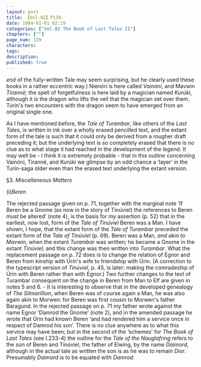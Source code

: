 ```yaml
---
layout: post
title: 【Vol.02】P139.
date: 1984-01-01 02:19
categories: ["Vol.02 The Book of Lost Tales II"]
chapters: [""]
page_num: 139
characters: 
tags: 
description: 
published: true
---
```


<p style="text-indent: 0;">
<I>end</I> of the fully-written Tale may seem surprising, but he clearly used these books in a rather eccentric way.) Nienóri is here called <I>Vainóni</I>, and Mavwin <I>Tirannë;</I> the spell of forgetfulness is here laid by a magician named <I>Kurúki</I>, although it is the dragon who lifts the veil that the magician set over them. Túrin's two encounters with the dragon seem to have emerged from an original single one.
</p>

As I have mentioned before, the <I>Tale of Turambar</I>, like others of the <I>Last Tales</I>, is written in ink over a wholly erased pencilled text, and the extant form of the tale is such that it could only be derived from a rougher draft preceding it; but the underlying text is so completely erased that there is no clue as to what stage it had reached in the development of the legend. It may well be - I think it is extremely probable - that in this outline concerning Vainóni, Tirannë, and Kurúki we glimpse by an odd chance a ‘layer’ in the Turin-saga older even than the erased text underlying the extant version.

§3. <I>Miscellaneous Matters</I>

(i)<I>Beren</I>

The rejected passage given on p. 71, together with the marginal note ‘If Beren be a Gnome (as now in the story of Tinúviel) the references to Beren must be altered’ (note 4), is the basis for my assertion (p. 52) that in the earliest, now lost, form of the <I>Tale of Tinúviel</I> Beren was a Man. I have shown, I hope, that the extant form of the <I>Tale of Turambar</I> preceded the extant form of the <I>Tale of Tinúviel</I> (p. 69). Beren was a Man, <I>and akin to Mavwin</I>, when the extant <I>Turambar</I> was written; he became a Gnome in the extant <I>Tinúviel;</I> and this change was then written into <I>Turambar</I>. What the replacement passage on p. 72 does is to change the relation of Egnor and Beren from kinship with Úrin's wife to friendship with Úrin. (A correction to the typescript version of <I>Tinúviel</I>, p. 45, is later: making the comradeship of Úrin with Beren rather than with Egnor.) Two further changes to the text of Turambar consequent on the change in Beren from Man to Elf are given in notes 5 and 6. - It is interesting to observe that in the developed genealogy of <I>The Silmarillion</I>, when Beren was of course again a Man, he was also again akin to Morwen: for Beren was first cousin to Morwen's father Baragund. In the rejected passage on p. 71 my father wrote against the name Egnor ‘Damrod the Gnome’ (note 2), and in the amended passage he wrote that Úrin had known Beren ‘and had rendered him a service once in respect of Damrod his son’. There is no clue anywhere as to what this service may have been; but in the second of the ‘schemes' for <I>The Book of Last Tales</I> (see I.233-4) the outline for the <I>Tale of the Nauglafring</I> refers to the son of Beren and Tinúviel, the father of Elwing, by the name <I>Daimord</I>, although in the actual tale as written the son is as he was to remain <I>Dior</I>. Presumably <I>Daimord</I> is to be equated with <I>Damrod</I>.

